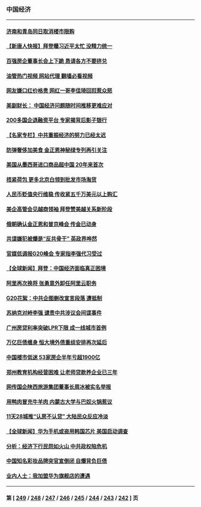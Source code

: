 ### 中国经济
---
#### [济南和青岛同日取消楼市限购](../../pages/ncid283/n14071762.md?09121645) 
#### [【新唐人快报】拜登曝习近平太忙 没精力统一](../../pages/ncid283/n14071734.md?09121645) 
#### [百强房企董事长会上下跪 恳请各方不要挤兑](../../pages/ncid283/n14071698.md?09121645) 
#### [油管热门视频 网站代理 翻墙必看视频](http://138.2.39.72:81/youtube.html?epic-marker?09121645)
#### [网友嫌口红价格贵 网红一哥李佳琦回怼惹众怒](../../pages/ncid283/n14071685.md?09121645) 
#### [美副财长： 中国经济问题随时间推移更难应对](../../pages/ncid283/n14071653.md?09121645) 
#### [200多国企退融资平台 专家揭背后影子银行](../../pages/ncid283/n14071664.md?09121645) 
#### [【名家专栏】中共重振经济的努力已经太迟](../../pages/ncid283/n14068881.md?09121645) 
#### [防弹奢侈加美食 金正恩神秘绿专列再引关注](../../pages/ncid283/n14071651.md?09121645) 
#### [美国从墨西哥进口商品超中国 20年来首次](../../pages/ncid283/n14071610.md?09121645) 
#### [捂紧荷包 更多北京白领到批发市场淘货](../../pages/ncid283/n14071617.md?09121645) 
#### [人民币贬值央行维稳 传收紧五千万美元以上购汇](../../pages/ncid283/n14071400.md?09121645) 
#### [美企高管会见越商领袖 拜登赞美越关系新阶段](../../pages/ncid283/n14071505.md?09121645) 
#### [俄朝确认金正恩和普京峰会 传金已动身](../../pages/ncid283/n14071528.md?09121645) 
#### [共谍嫌犯被爆是“反共骨干” 英政界哗然](../../pages/ncid283/n14071514.md?09121645) 
#### [官媒低调报G20峰会 专家指李强代习受过](../../pages/ncid283/n14071356.md?09121645) 
#### [【全球新闻】拜登：中国经济面临真正困境](../../pages/ncid283/n14071393.md?09121645) 
#### [阿里再次换将 张勇意外卸任阿里云职务](../../pages/ncid283/n14070969.md?09121645) 
#### [G20花絮：中共企图删改宣言段落 遭抵制](../../pages/ncid283/n14070960.md?09121645) 
#### [苏纳克对峙李强 谴责中共涉议会间谍事件](../../pages/ncid283/n14070806.md?09121645) 
#### [广州房贷利率突破LPR下限 成一线城市首例](../../pages/ncid283/n14070668.md?09121645) 
#### [万亿巨债缠身 恒大境外债重组安排再次延后](../../pages/ncid283/n14070606.md?09121645) 
#### [中国楼市低迷 53家房企半年亏超1900亿](../../pages/ncid283/n14070592.md?09121645) 
#### [郑州教育机构经营困难 让老师贷款养企业已三年](../../pages/ncid283/n14070582.md?09121645) 
#### [网传国企陕西旅游集团董事长周冰被实名举报](../../pages/ncid283/n14070405.md?09121645) 
#### [用鸭肉冒充牛羊肉 内蒙古大学与巴奴火锅惹议](../../pages/ncid283/n14070327.md?09121645) 
#### [11天28城推“认房不认贷” 大陆民众反应冷淡](../../pages/ncid283/n14070263.md?09121645) 
#### [【全球新闻】华为手机或盗用韩国芯片 美国启动调查](../../pages/ncid283/n14070292.md?09121645) 
#### [分析：经济下行民怨如火山 中共政权陷危机](../../pages/ncid283/n14069223.md?09121645) 
#### [中国知名彩妆品牌突官宣倒闭 自爆背负巨债](../../pages/ncid283/n14069989.md?09121645) 
#### [业内人士：我加盟华为旗舰店的遭遇](../../pages/ncid283/n14069840.md?09121645) 

---
#### 第 [ [249](./249.md?09121645) / [248](./248.md?09121645) / [247](./247.md?09121645) / [246](./246.md?09121645) / [245](./245.md?09121645) / [244](./244.md?09121645) / [243](./243.md?09121645) / [242](./242.md?09121645) ] 页
